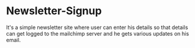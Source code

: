 # Newsletter-Signup
It's a simple newsletter site where user can enter his details so that details can get logged to the mailchimp server and he gets various updates on his email.
